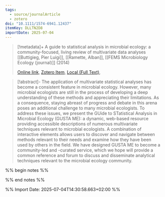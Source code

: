 ```yaml
---
tags:
  - source/journalArticle
  - zotero
doi: "10.1111/1574-6941.12437"
itemKey: DLLTN2D8
importDate: 2025-07-04
---
```

>[!metadata]+
> A guide to statistical analysis in microbial ecology: a community-focused, living review of multivariate data analyses
> [[Buttigieg, Pier Luigi]], [[Ramette, Alban]], 
> [[FEMS Microbiology Ecology (journal)]] (2014)
> 
> [Online link](https://doi.org/10.1111/1574-6941.12437), [Zotero Item](zotero://select/library/items/DLLTN2D8), [Local (Full Text)](file://C:/Users/aburg/Documents/references/zotero/storage/8NXXGHCN/Buttigieg2014_GuideStatistical.pdf), 

>[!abstract]-
>The application of multivariate statistical analyses has become a consistent feature in microbial ecology. However, many microbial ecologists are still in the process of developing a deep understanding of these methods and appreciating their limitations. As a consequence, staying abreast of progress and debate in this arena poses an additional challenge to many microbial ecologists. To address these issues, we present the GUide to STatistical Analysis in Microbial Ecology (GUSTA ME): a dynamic, web-based resource providing accessible descriptions of numerous multivariate techniques relevant to microbial ecologists. A combination of interactive elements allows users to discover and navigate between methods relevant to their needs and examine how they have been used by others in the field. We have designed GUSTA ME to become a community-led and -curated service, which we hope will provide a common reference and forum to discuss and disseminate analytical techniques relevant to the microbial ecology community.

%% begin notes %%

%% end notes %%

%% Import Date: 2025-07-04T14:30:58.663+02:00 %%
